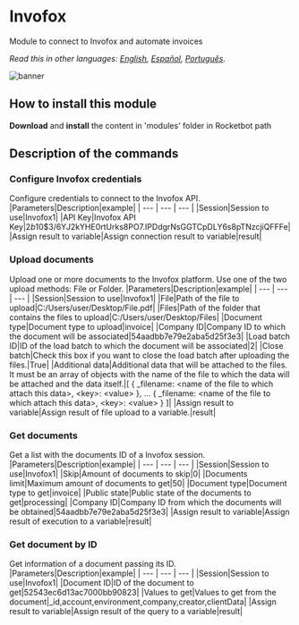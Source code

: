# Invofox
  
Module to connect to Invofox and automate invoices  

*Read this in other languages: [English](Manual_Invofox.md), [Español](Manual_Invofox.es.md), [Português](Manual_Invofox.pr.md).*
  
![banner](imgs/Banner_Invofox.png)
## How to install this module
  
__Download__ and __install__ the content in 'modules' folder in Rocketbot path  



## Description of the commands

### Configure Invofox credentials
  
Configure credentials to connect to the Invofox API.
|Parameters|Description|example|
| --- | --- | --- |
|Session|Session to use|Invofox1|
|API Key|Invofox API Key|$2b$10$3/6YJ2kYHE0rtUrks8PO7.IPDdgrNsGGTCpDLY6s8pTNzcjiQFFFe|
|Assign result to variable|Assign connection result to variable|result|

### Upload documents
  
Upload one or more documents to the Invofox platform. Use one of the two upload methods: File or Folder.
|Parameters|Description|example|
| --- | --- | --- |
|Session|Session to use|Invofox1|
|File|Path of the file to upload|C:/Users/user/Desktop/File.pdf|
|Files|Path of the folder that contains the files to upload|C:/Users/user/Desktop/Files|
|Document type|Document type to upload|invoice|
|Company ID|Company ID to which the document will be associated|54aadbb7e79e2aba5d25f3e3|
|Load batch ID|ID of the load batch to which the document will be associated|2|
|Close batch|Check this box if you want to close the load batch after uploading the files.|True|
|Additional data|Additional data that will be attached to the files. It must be an array of objects with the name of the file to which the data will be attached and the data itself.|[ { _filename: \<name of the file to which attach this data>, \<key>: \<value> }, ... { _filename: \<name of the file to which attach this data>, \<key>: \<value> } ]|
|Assign result to variable|Assign result of file upload to a variable.|result|

### Get documents
  
Get a list with the documents ID of a Invofox session.
|Parameters|Description|example|
| --- | --- | --- |
|Session|Session to use|Invofox1|
|Skip|Amount of documents to skip|0|
|Documents limit|Maximum amount of documents to get|50|
|Document type|Document type to get|invoice|
|Public state|Public state of the documents to get|processing|
|Company ID|Company ID from which the documents will be obtained|54aadbb7e79e2aba5d25f3e3|
|Assign result to variable|Assign result of execution to a variable|result|

### Get document by ID
  
Get information of a document passing its ID.
|Parameters|Description|example|
| --- | --- | --- |
|Session|Session to use|Invofox1|
|Document ID|ID of the document to get|52543ec6d13ac7000bb90823|
|Values to get|Values to get from the document|_id,account,environment,company,creator,clientData|
|Assign result to variable|Assign result of the query to a variable|result|
